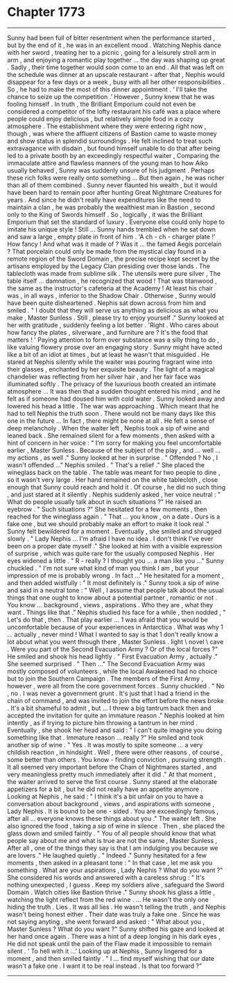 
# Chapter 1773


---

Sunny had been full of bitter resentment when the performance started , but by the end of it , he was in an excellent mood . Watching Nephis dance with her sword , treating her to a picnic , going for a leisurely stroll arm in arm , and enjoying a romantic play together ... the day was shaping up great .
Sadly , their time together would soon come to an end . All that was left on the schedule was dinner at an upscale restaurant - after that , Nephis would disappear for a few days or a week , busy with all her other responsibilities .
So , he had to make the most of this dinner appointment .
‘ I'll take the chance to seize up the competition .’
However , Sunny knew that he was fooling himself .
In truth , the Brilliant Emporium could not even be considered a competitor of the lofty restaurant his café was a place where people could enjoy delicious , but relatively simple food in a cozy atmosphere . The establishment where they were entering right now , though , was where the affluent citizens of Bastion came to waste money and show status in splendid surroundings .
He felt inclined to treat such extravagance with disdain , but found himself unable to do that after being led to a private booth by an exceedingly respectful waiter , Comparing the immaculate attire and flawless manners of the young man to how Aiko usually behaved , Sunny was suddenly unsure of his judgment .
Perhaps these rich folks were really onto something ...
But then again , he was richer than all of them combined . Sunny never flaunted his wealth , but it would have been hard to remain poor after hunting Great Nightmare Creatures for years . And since he didn't really have expenditures like the need to maintain a clan , he was probably the wealthiest man in Bastion , second only to the King of Swords himself .
So , logically , it was the Brilliant Emporium that set the standard of luxury . Everyone else could only hope to imitate his unique style !
Still ...
Sunny hands trembled when he sat down and saw a large , empty plate in front of him .
'A ch - ch - charger plate !’
How fancy !
And what was it made of ? Was it ... the famed Aegis porcelain ? That porcelain could only be made from the mystical clay found in a remote region of the Sword Domain , the precise recipe kept secret by the artisans employed by the Legacy Clan presiding over those lands .
The tablecloth was made from sublime silk . The utensils were pure silver , The table itself ... damnation , he recognized that wood ! That was titanwood , the same as the instructor's cafeteria at the Academy !
At least his chair was , in all ways , inferior to the Shadow Chair . Otherwise , Sunny would have been quite disheartened .
Nephis sat down across from him and smiled .
" I doubt that they will serve us anything as delicious as what you make , Master Sunless . Still , please try to enjoy yourself ."
Sunny looked at her with gratitude , suddenly feeling a lot better .
'Right . Who cares about how fancy the plates , silverware , and furniture are ? It's the food that matters ! '
Paying attention to form over substance was a silly thing to do , like valuing flowery prose over an engaging story . Sunny might have acted like a bit of an idiot at times , but at least he wasn't that misguided .
He stared at Nephis silently while the waiter was pouring fragrant wine into their glasses , enchanted by her exquisite beauty . The light of a magical chandelier was reflecting from her silver hair , and her fair face was illuminated softly . The privacy of the luxurious booth created an intimate atmosphere ...
It was then that a sudden thought entered his mind , and he felt as if someone had doused him with cold water .
Sunny looked away and lowered his head a little .
The war was approaching . Which meant that he had to tell Nephis the truth soon .
There would not be many days like this one in the future ... In fact , there might be none at all .
He felt a sense of deep melancholy .
When the waiter left , Nephis took a sip of wine and leaned back . She remained silent for a few moments , then asked with a hint of concern in her voice :
" I'm sorry for making you feel uncomfortable earlier , Master Sunless . Because of the subject of the play , and ... well ... my actions , as well ."
Sunny looked at her in surprise .
" Offended ? No , I wasn't offended ..."
Nephis smiled .
" That's a relief ."
She placed the wineglass back on the table .
The table was meant for two people to dine , so it wasn't very large . Her hand remained on the white tablecloth , close enough that Sunny could reach and hold it . Of course , he did no such thing , and just stared at it silently .
Nephis suddenly asked , her voice neutral :
" What do people usually talk about in such situations ?"
He raised an eyebrow .
" Such situations ?"
She hesitated for a few moments , then reached for the wineglass again .
" That ... you know , on a date . Ours is a fake one , but we should probably make an effort to make it look real ."
Sunny felt bewildered for a moment .
Eventually , she smiled and shrugged slowly .
" Lady Nephis ... I'm afraid I have no idea . I don't think I've ever been on a proper date myself ."
She looked at him with a visible expression of surprise , which was quite rare for the usually composed Nephis .
Her eyes widened a little .
" R - really ? I thought you ... a man like you ..."
Sunny chuckled .
" I'm not sure what kind of man you think I am , but your impression of me is probably wrong . In fact ..."
He hesitated for a moment , and then added wistfully :
" It most definitely is ."
Sunny took a sip of wine and said in a neutral tone :
" Well , I assume that people talk about the usual things that one ought to know about a potential partner , romantic or not . You know ... background , views , aspirations . Who they are , what they want . Things like that .”
Nephis studied his face for a while , then nodded ,
" Let's do that , then . That play earlier ... 1 was afraid that you would be uncomfortable because of your experiences in Antarctica . What was why 1 ... actually , never mind ! What I wanted to say is that 1 don't really know a lot about what you went through there , Master Sunless . lіght \ nоvel \ cаve . Were you part of the Second Evacuation Army ? Or of the local forces ?"
He smiled and shook his head lightly .
" First Evacuation Army , actually ."
She seemed surprised .
" Then ..."
The Second Evacuation Army was mostly composed of volunteers , while the local Awakened had no choice but to join the Southern Campaign . The members of the First Army , however , were all from the core government forces .
Sunny chuckled .
" No , no . I was never a government grunt . It's just that I had a friend in the chain of command , and was invited to join the effort before the news broke . It's a bit shameful to admit , but ... I threw a big tantrum back then and accepted the invitation for quite an immature reason ."
Nephis looked at him intently , as if trying to picture him throwing a tantrum in her mind . Eventually , she shook her head and said :
" I can't quite imagine you doing something like that . Immature reason ... really ?"
He smiled and took another sip of wine .
" Yes . It was mostly to spite someone ... a very childish reaction , in hindsight . Well , there were other reasons , of course , some better than others . You know - finding conviction , pursuing strength . It all seemed very important before the Chain of Nightmares started , and very meaningless pretty much immediately after it did ."
At that moment , the waiter arrived to serve the first course . Sunny stared at the elaborate appetizers for a bit , but he did not really have an appetite anymore .
Looking at Nephis , he said :
" I think it's a bit unfair on you to have a conversation about background , views , and aspirations with someone , Lady Nephis . It is bound to be one - sided . You are exceedingly famous , after all ... everyone knows these things about you ."
The waiter left .
She also ignored the food , taking a sip of wine in silence .
Then , she placed the glass down and smiled faintly .
" You of all people should know that what people say about me and what is true are not the same , Master Sunless , After all , one of the things they say is that I am indulging you because we are lovers ."
He laughed quietly .
" Indeed ."
Sunny hesitated for a few moments , then asked in a pleasant tone :
" In that case , let me ask you something . What are your aspirations , Lady Nephis ? What do you want ?"
She considered his words and answered with a careless shrug :
" It's nothing unexpected , I guess . Keep my soldiers alive , safeguard the Sword Domain . Watch cities like Bastion thrive ."
Sunny shook his glass a little , watching the light reflect from the red wine .
... He wasn't the only one hiding the truth .
Lies . It was all lies .
He wasn't telling the truth , and Nephis wasn't being honest either .
Their date was truly a fake one .
Since he was not saying anyting , she went forward and asked :
" What about you , Master Sunless ? What do you want ?"
Sunny shifted his gaze and looked at her hand once again . There was a hint of a deep longing in his dark eyes ,
He did not speak until the pain of the Flaw made it impossible to remain silent .
‘ To hell with it …’
Looking up at Nephis , Sunny lingered for a moment , and then smiled faintly .
" I ... find myself wishing that our date wasn't a fake one . I want it to be real instead . Is that too forward ?”

---

